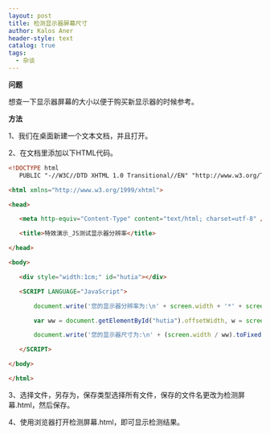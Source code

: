 ```yaml
---
layout: post
title: 检测显示器屏幕尺寸
author: Kalos Aner
header-style: text
catalog: true
tags:
  - 杂谈
---
```


**问题**

想查一下显示器屏幕的大小以便于购买新显示器的时候参考。

**方法**

1、我们在桌面新建一个文本文档，并且打开。

2、在文档里添加以下HTML代码。

 ```html
<!DOCTYPE html
    PUBLIC "-//W3C//DTD XHTML 1.0 Transitional//EN" "http://www.w3.org/TR/xhtml1/DTD/xhtml1-transitional.dtd">

<html xmlns="http://www.w3.org/1999/xhtml">

<head>

    <meta http-equiv="Content-Type" content="text/html; charset=utf-8" />

    <title>特效演示_JS测试显示器分辨率</title>

</head>

<body>

    <div style="width:1cm;" id="hutia"></div>

    <SCRIPT LANGUAGE="JavaScript">

        document.write('您的显示器分辨率为:\n' + screen.width + '*' + screen.height + ' pixels<br/>');

        var ww = document.getElementById("hutia").offsetWidth, w = screen.width / ww, h = screen.height / ww, r = Math.round(Math.sqrt(w * w + h * h) / 2.54, y = Math.round(Math.sqrt(w * w + h * h) * 0.3));

        document.write('您的显示器尺寸为:\n' + (screen.width / ww).toFixed(1) + '*' + (screen.height / ww).toFixed(1) + ' cm, ' + r + '英寸,  ' + y + '寸<br/>');

    </SCRIPT>

</body>

</html>
 ```

3、选择文件，另存为，保存类型选择所有文件，保存的文件名更改为检测屏幕.html，然后保存。

4、使用浏览器打开检测屏幕.html，即可显示检测结果。

